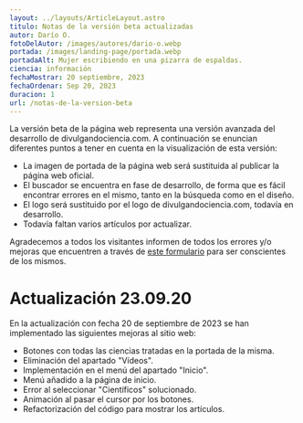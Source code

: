 ```yaml
---
layout: ../layouts/ArticleLayout.astro
titulo: Notas de la versión beta actualizadas
autor: Darío O.
fotoDelAutor: /images/autores/dario-o.webp
portada: /images/landing-page/portada.webp
portadaAlt: Mujer escribiendo en una pizarra de espaldas.
ciencia: información
fechaMostrar: 20 septiembre, 2023
fechaOrdenar: Sep 20, 2023
duracion: 1
url: /notas-de-la-version-beta
---
```


La versión beta de la página web representa una versión avanzada del desarrollo de divulgandociencia.com. A continuación se enuncian diferentes puntos a tener en cuenta en la visualización de esta versión:

- La imagen de portada de la página web será sustituida al publicar la página web oficial.
- El buscador se encuentra en fase de desarrollo, de forma que es fácil encontrar errores en el mismo, tanto en la búsqueda como en el diseño.
- El logo será sustituido por el logo de divulgandociencia.com, todavía en desarrollo.
- Todavía faltan varios artículos por actualizar.

Agradecemos a todos los visitantes informen de todos los errores y/o mejoras que encuentren a través de [este formulario](https://forms.gle/m3qJgrLvXxGyxEr6A) para ser conscientes de los mismos.

# Actualización 23.09.20

En la actualización con fecha 20 de septiembre de 2023 se han implementado las siguientes mejoras al sitio web:
- Botones con todas las ciencias tratadas en la portada de la misma.
- Eliminación del apartado "Vídeos".
- Implementación en el menú del apartado "Inicio".
- Menú añadido a la página de inicio.
- Error al seleccionar "Científicos" solucionado.
- Animación al pasar el cursor por los botones.
- Refactorización del código para mostrar los artículos.